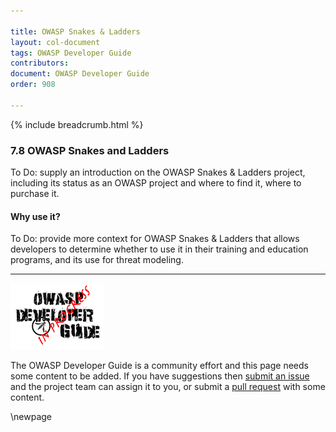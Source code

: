 ```yaml
---

title: OWASP Snakes & Ladders
layout: col-document
tags: OWASP Developer Guide
contributors:
document: OWASP Developer Guide
order: 908

---
```


{% include breadcrumb.html %}

### 7.8 OWASP Snakes and Ladders

To Do: supply an introduction on the OWASP Snakes & Ladders project,
including its status as an OWASP project and where to find it, where to purchase it.

#### Why use it?

To Do: provide more context for OWASP Snakes & Ladders that allows developers
to determine whether to use it in their training and education programs, and its use for threat modeling.

----

![Developer Guide](../assets/images/dg_wip.png "OWASP Developer Guide")

The OWASP Developer Guide is a community effort and this page needs some content to be added.
If you have suggestions then [submit an issue][issue0908] and the project team can assign it to you,
or submit a [pull request][pr] with some content.

[issue0908]: https://github.com/OWASP/www-project-developer-guide/issues/new?labels=enhancement&template=request.md&title=Update:%2009-training-education/08-snakes-ladders
[pr]: https://github.com/OWASP/www-project-developer-guide/pulls

\newpage
